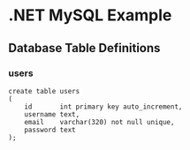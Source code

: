 # .NET MySQL Example

## Database Table Definitions

### users
```mysql
create table users
(
    id       int primary key auto_increment,
    username text,
    email    varchar(320) not null unique,
    password text
);
```
